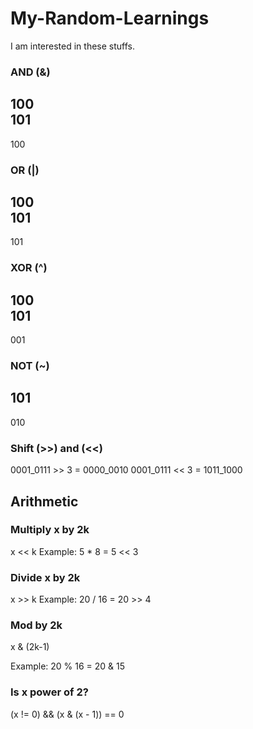 # My-Random-Learnings
I am interested in these stuffs.
### AND (&)
100  
101  
---  
100  
### OR (|)
100  
101  
---  
101  
### XOR (^)
100  
101  
---  
001  
### NOT (~)
101 
---  
010  
### Shift (>>) and (<<)
0001_0111 >> 3 = 0000_0010
0001_0111 << 3 = 1011_1000
## Arithmetic
### Multiply x by 2k
x << k
Example: 5 * 8 = 5 << 3
### Divide x by 2k
x >> k
Example: 20 / 16 = 20 >> 4
### Mod by 2k
x & (2k-1)

Example: 20 % 16 = 20 & 15
### Is x power of 2?
(x != 0) && (x & (x - 1)) == 0
